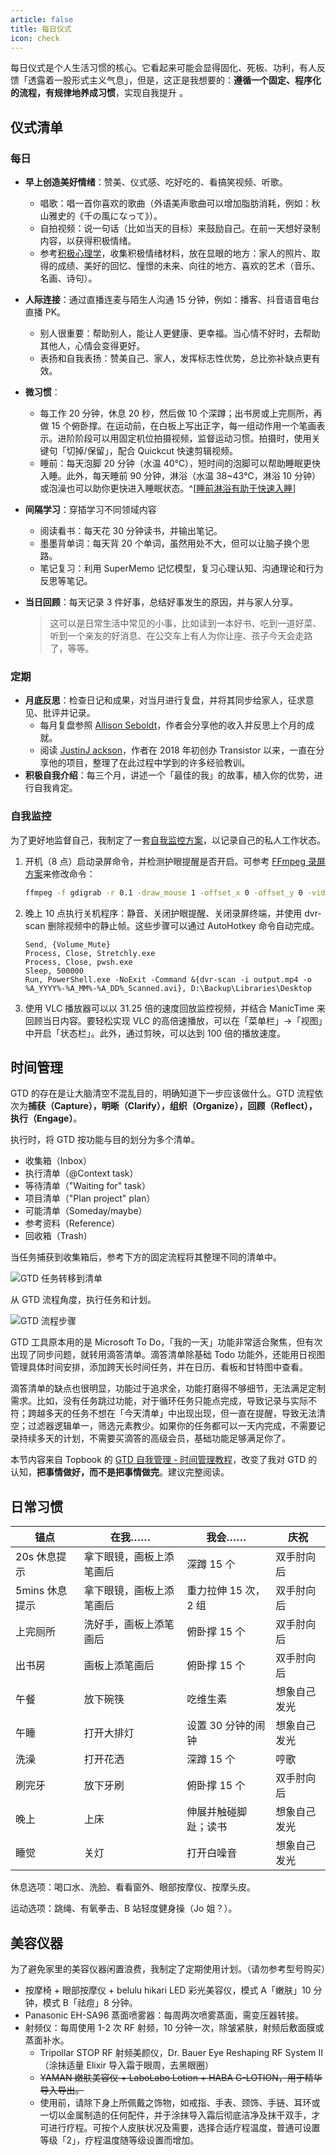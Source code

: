 ```yaml
---
article: false
title: 每日仪式
icon: check
---
```


每日仪式是个人生活习惯的核心。它看起来可能会显得固化、死板、功利，有人反馈「透露着一股形式主义气息」，但是，这正是我想要的：**遵循一个固定、程序化的流程，有规律地养成习惯**，实现自我提升 。

## 仪式清单

### 每日

- **早上创造美好情绪**：赞美、仪式感、吃好吃的、看搞笑视频、听歌。

  - 唱歌：唱一首你喜欢的歌曲（外语美声歌曲可以增加脂肪消耗，例如：秋山雅史的《千の風になって》）。
  - 自拍视频：说一句话（比如当天的目标）来鼓励自己。在前一天想好录制内容，以获得积极情绪。
  - 参考[积极心理学](https://www.xuetangx.com/course/THU07111001088/)，收集积极情绪材料，放在显眼的地方：家人的照片、取得的成绩、美好的回忆、憧憬的未来、向往的地方、喜欢的艺术（音乐、名画、诗句）。

- **人际连接**：通过直播连麦与陌生人沟通 15 分钟，例如：播客、抖音语音电台直播 PK。

  - 别人很重要：帮助别人，能让人更健康、更幸福。当心情不好时，去帮助其他人，心情会变得更好。
  - 表扬和自我表扬：赞美自己、家人，发挥标志性优势，总比弥补缺点更有效。

- **微习惯**：

  - 每工作 20 分钟，休息 20 秒，然后做 10 个深蹲；出书房或上完厕所，再做 15 个俯卧撑。在运动前，在白板上写出正字，每一组动作用一个笔画表示。进阶阶段可以用固定机位拍摄视频，监督运动习惯。拍摄时，使用关键句「切掉/保留」，配合 Quickcut 快速剪辑视频。
  - 睡前：每天泡脚 20 分钟（水温 40℃），短时间的泡脚可以帮助睡眠更快入睡。此外，每天睡前 90 分钟，淋浴（水温 38~43℃，淋浴 10 分钟）或泡澡也可以助你更快进入睡眠状态。^[[睡前淋浴有助于快速入睡](https://www.solidot.org/story?sid=72099)]

- **间隔学习**：穿插学习不同领域内容

  - 阅读看书：每天花 30 分钟读书，并输出笔记。
  - 墨墨背单词：每天背 20 个单词，虽然用处不大，但可以让脑子换个思路。
  - 笔记复习：利用 SuperMemo 记忆模型，复习心理认知、沟通理论和行为反思等笔记。

- **当日回顾**：每天记录 3 件好事，总结好事发生的原因，并与家人分享。

  > 这可以是日常生活中常见的小事，比如读到一本好书、吃到一道好菜、听到一个亲友的好消息、在公交车上有人为你让座、孩子今天会走路了，等等。

### 定期

- **月底反思**：检查日记和成果，对当月进行复盘，并将其同步给家人，征求意见、批评并记录。
  - 每月复盘参照 [Allison Seboldt](https://allisonseboldt.com/)，作者会分享他的收入并反思上个月的成就。
  - 阅读 [JustinJ ackson](https://justinjackson.ca/bootstrap)，作者在 2018 年初创办 Transistor 以来，一直在分享他的项目，整理了在此过程中学到的许多经验教训。
- **积极自我介绍**：每三个月，讲述一个「最佳的我」的故事，植入你的优势，进行自我肯定。

### 自我监控

为了更好地监督自己，我制定了一套[自我监控方案](https://newzone.top/posts/2022-05-22-surveillance_video_for_myself.html)，以记录自己的私人工作状态。

1. 开机（8 点）启动录屏命令，并检测护眼提醒是否开启。可参考 [FFmpeg 录屏方案](https://newzone.top/posts/2022-11-03-ffmpeg_screen_recording.html)来修改命令：

   ```bash
   ffmpeg -f gdigrab -r 0.1 -draw_mouse 1 -offset_x 0 -offset_y 0 -video_size 2560x1440 -i desktop -s 1280x720 -b:v 0 -crf 32 output.mp4 -f dshow -s 640x480 -i video='USB2.0 PC CAMERA' -filter_complex 'overlay=W-w-1:H-h-50' -y
   ```

2. 晚上 10 点执行关机程序：静音、关闭护眼提醒、关闭录屏终端，并使用 dvr-scan 删除视频中的静止帧。这些步骤可以通过 AutoHotkey 命令自动完成。

   ```autohotkey
   Send, {Volume_Mute}
   Process, Close, Stretchly.exe
   Process, Close, pwsh.exe
   Sleep, 500000
   Run, PowerShell.exe -NoExit -Command &{dvr-scan -i output.mp4 -o %A_YYYY%-%A_MM%-%A_DD%_Scanned.avi}, D:\Backup\Libraries\Desktop
   ```

3. 使用 VLC 播放器可以以 31.25 倍的速度回放监控视频，并结合 ManicTime 来回顾当日内容。要轻松实现 VLC 的高倍速播放，可以在「菜单栏」->「视图」中开启「状态栏」。此外，通过剪映，可以达到 100 倍的播放速度。

## 时间管理

GTD 的存在是让大脑清空不混乱目的，明确知道下一步应该做什么。GTD 流程依次为**捕获（Capture），明晰（Clarify），组织（Organize），回顾（Reflect），执行（Engage）**。

执行时，将 GTD 按功能与目的划分为多个清单。

- 收集箱（Inbox）
- 执行清单（@Context task）
- 等待清单（"Waiting for" task）
- 项目清单（"Plan project" plan）
- 可能清单（Someday/maybe）
- 参考资料（Reference）
- 回收箱（Trash）

当任务捕获到收集箱后，参考下方的固定流程将其整理不同的清单中。

![](http://tc.seoipo.com/2022-11-02-11-02-43.png "GTD 任务转移到清单")

从 GTD 流程角度，执行任务和计划。

![](http://tc.seoipo.com/2022-11-03-18-51-18.png "GTD 流程步骤")

GTD 工具原本用的是 Microsoft To Do，「我的一天」功能非常适合聚焦，但有次出现了同步问题，就转用滴答清单。滴答清单除基础 Todo 功能外，还能用日视图管理具体时间安排，添加跨天长时间任务，并在日历、看板和甘特图中查看。

滴答清单的缺点也很明显，功能过于追求全，功能打磨得不够细节，无法满足定制需求。比如，没有任务跳过功能，对于循环任务只能点完成，导致记录与实际不符；跨越多天的任务不想在「今天清单」中出现出现，但一直在提醒，导致无法清空；过滤器逻辑单一，筛选元素教少。如果你的任务都可以一天内完成，不需要记录持续多天的计划，不需要买滴答的高级会员，基础功能足够满足你了。

本节内容来自 Topbook 的 [GTD 自我管理 - 时间管理教程](https://topbook.cc/course/detail/153)，改变了我对 GTD 的认知，**把事情做好，而不是把事情做完**。建议完整阅读。

## 日常习惯

| 锚点           | 在我……                   | 我会……               | 庆祝         |
| -------------- | ------------------------ | -------------------- | ------------ |
| 20s 休息提示   | 拿下眼镜，画板上添笔画后 | 深蹲 15 个           | 双手肘向后   |
| 5mins 休息提示 | 拿下眼镜，画板上添笔画后 | 重力拉伸 15 次，2 组 | 双手肘向后   |
| 上完厕所       | 洗好手，画板上添笔画后   | 俯卧撑 15 个         | 双手肘向后   |
| 出书房         | 画板上添笔画后           | 俯卧撑 15 个         | 双手肘向后   |
| 午餐           | 放下碗筷                 | 吃维生素             | 想象自己发光 |
| 午睡           | 打开大排灯               | 设置 30 分钟的闹钟   | 想象自己发光 |
| 洗澡           | 打开花洒                 | 深蹲 15 个           | 哼歌         |
| 刷完牙         | 放下牙刷                 | 俯卧撑 15 个         | 双手肘向后   |
| 晚上           | 上床                     | 伸展并触碰脚趾；读书 | 想象自己发光 |
| 睡觉           | 关灯                     | 打开白噪音           | 想象自己发光 |

休息选项：喝口水、洗脸、看看窗外、眼部按摩仪、按摩头皮。

运动选项：跳绳、有氧拳击、B 站轻度健身操（Jo 姐？）。

## 美容仪器

为了避免家里的美容仪器闲置浪费，我制定了定期使用计划。（请勿参考型号购买）

- 按摩椅 + 眼部按摩仪 + belulu hikari LED 彩光美容仪，模式 A「嫩肤」10 分钟，模式 B「祛痘」8 分钟。
- Panasonic EH-SA96 蒸面喷雾器：每周两次喷雾蒸面，需变压器转接。
- 射频仪：每周使用 1-2 次 RF 射频，10 分钟一次，除皱紧肤，射频后敷面膜或蒸面补水。
  - Tripollar STOP RF 射频美颜仪，Dr. Bauer Eye Reshaping RF System II（涂抹适量 Elixir 导入霜于眼周，去黑眼圈）
  - ~~YAMAN 嫩肤美容仪 + LaboLabo Lotion + HABA G-LOTION，用于精华导入导出。~~
  - 使用前，请除下身上所佩戴之饰物，如戒指、手表、颈饰、手链、耳环或一切以金属制造的仼何配件，并于涂抹导入霜后彻底洁净及抹干双手，才可进行疗程。可按个人皮肤状况及需要，选择合适疗程温度，普通可设置等级「2」，疗程温度随等级设置而增加。
